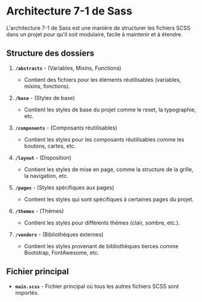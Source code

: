 # Architecture 7-1 de Sass

L'architecture 7-1 de Sass est une manière de structurer les fichiers SCSS dans un projet pour qu'il soit modulaire, facile à maintenir et à étendre.

## Structure des dossiers

1. **`/abstracts`** - (Variables, Mixins, Functions)
   - Contient des fichiers pour les éléments réutilisables (variables, mixins, fonctions).
   
2. **`/base`** - (Styles de base)
   - Contient les styles de base du projet comme le reset, la typographie, etc.

3. **`/components`** - (Composants réutilisables)
   - Contient les styles pour les composants réutilisables comme les boutons, cartes, etc.

4. **`/layout`** - (Disposition)
   - Contient les styles de mise en page, comme la structure de la grille, la navigation, etc.

5. **`/pages`** - (Styles spécifiques aux pages)
   - Contient les styles qui sont spécifiques à certaines pages du projet.

6. **`/themes`** - (Thèmes)
   - Contient les styles pour différents thèmes (clair, sombre, etc.).

7. **`/vendors`** - (Bibliothèques externes)
   - Contient les styles provenant de bibliothèques tierces comme Bootstrap, FontAwesome, etc.

## Fichier principal

- **`main.scss`** - Fichier principal où tous les autres fichiers SCSS sont importés.
